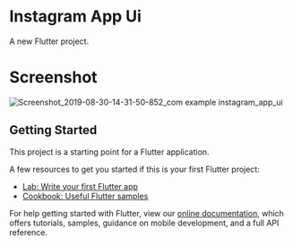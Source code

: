# Instagram App Ui
A new Flutter project.

# Screenshot
![Screenshot_2019-08-30-14-31-50-852_com example instagram_app_ui](https://user-images.githubusercontent.com/39589782/64021609-a8aa9400-cb34-11e9-9d04-48390d831e40.png)

## Getting Started
This project is a starting point for a Flutter application.

A few resources to get you started if this is your first Flutter project:

- [Lab: Write your first Flutter app](https://flutter.dev/docs/get-started/codelab)
- [Cookbook: Useful Flutter samples](https://flutter.dev/docs/cookbook)

For help getting started with Flutter, view our
[online documentation](https://flutter.dev/docs), which offers tutorials,
samples, guidance on mobile development, and a full API reference.
